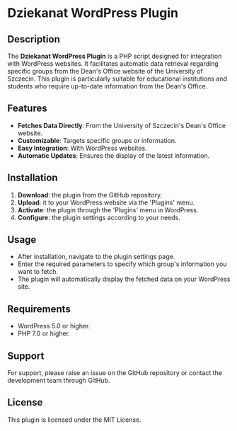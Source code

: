 # Dziekanat WordPress Plugin

## Description
The **Dziekanat WordPress Plugin** is a PHP script designed for integration with WordPress websites. It facilitates automatic data retrieval regarding specific groups from the Dean's Office website of the University of Szczecin. This plugin is particularly suitable for educational institutions and students who require up-to-date information from the Dean's Office.

## Features
- **Fetches Data Directly**: From the University of Szczecin's Dean's Office website.
- **Customizable**: Targets specific groups or information.
- **Easy Integration**: With WordPress websites.
- **Automatic Updates**: Ensures the display of the latest information.

## Installation
1. **Download**: the plugin from the GitHub repository.
2. **Upload**: it to your WordPress website via the 'Plugins' menu.
3. **Activate**: the plugin through the 'Plugins' menu in WordPress.
4. **Configure**: the plugin settings according to your needs.

## Usage
- After installation, navigate to the plugin settings page.
- Enter the required parameters to specify which group's information you want to fetch.
- The plugin will automatically display the fetched data on your WordPress site.

## Requirements
- WordPress 5.0 or higher.
- PHP 7.0 or higher.

## Support
For support, please raise an issue on the GitHub repository or contact the development team through GitHub.

## License
This plugin is licensed under the MIT License.
